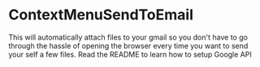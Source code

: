 # ContextMenuSendToEmail
This will automatically attach files to your gmail so you don't have to go through the hassle of opening the browser every time you want to send your self a few files. Read the README to learn how to setup Google API
